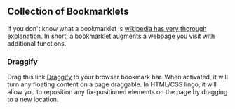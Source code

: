 ## Collection of Bookmarklets

If you don't know what a bookmarklet is [wikipedia has very thorough explanation](https://en.wikipedia.org/wiki/Bookmarklet). In short, a bookmarklet augments a webpage you visit with additional functions.

### Draggify

Drag this link <a href='javascript:(function(){"use strict";function t(e){return(t="function"==typeof Symbol&&"symbol"==typeof Symbol.iterator?function(t){return typeof t}:function(t){return t&&"function"==typeof Symbol&&t.constructor===Symbol&&t!==Symbol.prototype?"symbol":typeof t})(e)}function e(t,e){if(!(t instanceof e))throw new TypeError("Cannot call a class as a function")}function n(t,e){if("function"!=typeof e&&null!==e)throw new TypeError("Super expression must either be null or a function");t.prototype=Object.create(e&&e.prototype,{constructor:{value:t,writable:!0,configurable:!0}}),e&&r(t,e)}function r(t,e){return(r=Object.setPrototypeOf||function(t,e){return t.__proto__=e,t})(t,e)}function o(t){var e=function(){if("undefined"==typeof Reflect||!Reflect.construct)return!1;if(Reflect.construct.sham)return!1;if("function"==typeof Proxy)return!0;try{return Date.prototype.toString.call(Reflect.construct(Date,[],(function(){}))),!0}catch(t){return!1}}();return function(){var n,r=u(t);if(e){var o=u(this).constructor;n=Reflect.construct(r,arguments,o)}else n=r.apply(this,arguments);return a(this,n)}}function a(e,n){return!n||"object"!==t(n)&&"function"!=typeof n?i(e):n}function i(t){if(void 0===t)throw new ReferenceError("this hasn&#039t been initialised - super() hasn&#039t been called");return t}function u(t){return(u=Object.setPrototypeOf?Object.getPrototypeOf:function(t){return t.__proto__||Object.getPrototypeOf(t)})(t)}function c(t){return(c="function"==typeof Symbol&&"symbol"==typeof Symbol.iterator?function(t){return typeof t}:function(t){return t&&"function"==typeof Symbol&&t.constructor===Symbol&&t!==Symbol.prototype?"symbol":typeof t})(t)}function f(t,e){for(var n=0;n<e.length;n++){var r=e[n];r.enumerable=r.enumerable||!1,r.configurable=!0,"value"in r&&(r.writable=!0),Object.defineProperty(t,r.key,r)}}function l(t){return function(t){if(Array.isArray(t))return s(t)}(t)||function(t){if("undefined"!=typeof Symbol&&Symbol.iterator in Object(t))return Array.from(t)}(t)||function(t,e){if(!t)return;if("string"==typeof t)return s(t,e);var n=Object.prototype.toString.call(t).slice(8,-1);"Object"===n&&t.constructor&&(n=t.constructor.name);if("Map"===n||"Set"===n)return Array.from(t);if("Arguments"===n||/^(?:Ui|I)nt(?:8|16|32)(?:Clamped)?Array$/.test(n))return s(t,e)}(t)||function(){throw new TypeError("Invalid attempt to spread non-iterable instance.\nIn order to be iterable, non-array objects must have a [Symbol.iterator]() method.")}()}function s(t,e){(null==e||e>t.length)&&(e=t.length);for(var n=0,r=new Array(e);n<e;n++)r[n]=t[n];return r}function d(){}function p(t){return t()}function y(){return Object.create(null)}function g(t){t.forEach(p)}function h(t){return"function"==typeof t}function m(t,e){return t!=t?e==e:t!==e||t&&"object"===c(t)||"function"==typeof t}function b(t){t.parentNode.removeChild(t)}function v(t){return document.createElement(t)}function $(t){return Array.from(t.childNodes)}var A;function w(t){A=t}var _=[],x=[],S=[],E=[],O=Promise.resolve(),j=!1;function k(t){S.push(t)}var P=!1,C=new Set;function D(){if(!P){P=!0;do{for(var t=0;t<_.length;t+=1){var e=_[t];w(e),B(e.$$)}for(w(null),_.length=0;x.length;)x.pop()();for(var n=0;n<S.length;n+=1){var r=S[n];C.has(r)||(C.add(r),r())}S.length=0}while(_.length);for(;E.length;)E.pop()();j=!1,P=!1,C.clear()}}function B(t){if(null!==t.fragment){t.update(),g(t.before_update);var e=t.dirty;t.dirty=[-1],t.fragment&&t.fragment.p(t.ctx,e),t.after_update.forEach(k)}}var I=new Set;function L(t,e){t&&t.i&&(I.delete(t),t.i(e))}function R(t,e,n){var r=t.$$,o=r.fragment,a=r.on_mount,i=r.on_destroy,u=r.after_update;o&&o.m(e,n),k((function(){var e=a.map(p).filter(h);i?i.push.apply(i,l(e)):g(e),t.$$.on_mount=[]})),u.forEach(k)}function T(t,e){-1===t.$$.dirty[0]&&(_.push(t),j||(j=!0,O.then(D)),t.$$.dirty.fill(0)),t.$$.dirty[e/31|0]|=1<<e%31}function z(t,e,n,r,o,a){var i=arguments.length>6&&void 0!==arguments[6]?arguments[6]:[-1],u=A;w(t);var c=e.props||{},f=t.$$={fragment:null,ctx:null,props:a,update:d,not_equal:o,bound:y(),on_mount:[],on_destroy:[],before_update:[],after_update:[],context:new Map(u?u.$$.context:[]),callbacks:y(),dirty:i,skip_bound:!1},l=!1;if(f.ctx=n?n(t,c,(function(e,n){var r=!(arguments.length<=2)&&arguments.length-2?arguments.length<=2?void 0:arguments[2]:n;return f.ctx&&o(f.ctx[e],f.ctx[e]=r)&&(!f.skip_bound&&f.bound[e]&&f.bound[e](r),l&&T(t,e)),n})):[],f.update(),l=!0,g(f.before_update),f.fragment=!!r&&r(f.ctx),e.target){if(e.hydrate){var s=$(e.target);f.fragment&&f.fragment.l(s),s.forEach(b)}else f.fragment&&f.fragment.c();e.intro&&L(t.$$.fragment),R(t,e.target,e.anchor),D()}w(u)}var N=function(){function t(){!function(t,e){if(!(t instanceof e))throw new TypeError("Cannot call a class as a function")}(this,t)}var e,n,r;return e=t,(n=[{key:"$destroy",value:function(){var t,e;t=1,null!==(e=this.$$).fragment&&(g(e.on_destroy),e.fragment&&e.fragment.d(t),e.on_destroy=e.fragment=null,e.ctx=[]),this.$destroy=d}},{key:"$on",value:function(t,e){var n=this.$$.callbacks[t]||(this.$$.callbacks[t]=[]);return n.push(e),function(){var t=n.indexOf(e);-1!==t&&n.splice(t,1)}}},{key:"$set",value:function(t){var e;this.$$set&&(e=t,0!==Object.keys(e).length)&&(this.$$.skip_bound=!0,this.$$set(t),this.$$.skip_bound=!1)}}])&&f(e.prototype,n),r&&f(e,r),t}(),Q=new Image;function V(t,e){var n=arguments.length>2&&void 0!==arguments[2]?arguments[2]:10,r=(t.offsetWidth,t.offsetHeight,e.x),o=e.y;t.style.top="".concat(o-n,"px"),t.style.left="".concat(r-n,"px"),t.style.right="auto",t.style.bottom="auto",t.style.transform="none"}Q.src="data:image/gif;base64,R0lGODlhAQABAIAAAAUEBAAAACwAAAAAAQABAAACAkQBADs=",window.addEventListener("dragstart",(function(t){t.dataTransfer.dropEffect="none",t.dataTransfer.setDragImage(Q,0,0),V(t.target,{x:t.clientX,y:t.clientY})})),window.addEventListener("drag",(function(t){t.preventDefault();var e=t.target;e.classList.add("sz-dragging"),V(e,{x:t.clientX,y:t.clientY})})),window.addEventListener("dragover",(function(t){t.preventDefault()})),window.addEventListener("dragend",(function(t){t.preventDefault(),t.target.classList.remove("sz-dragging")}));var M=function(t){t.setAttribute("draggable",!0),t.classList.add("sz-draggable")};function U(t){var e;return{c:function(){var t,n,r;e=v("div"),t=e,n="class",null==(r="sz-movable svelte-hc2au4")?t.removeAttribute(n):t.getAttribute(n)!==r&&t.setAttribute(n,r)},m:function(t,n){!function(t,e,n){t.insertBefore(e,n||null)}(t,e,n)},p:d,i:d,o:d,d:function(t){t&&b(e)}}}var X=function(t){n(a,N);var r=o(a);function a(t){var n,o,u,c;return e(this,a),n=r.call(this),document.getElementById("svelte-hc2au4-style")||((c=v("style")).id="svelte-hc2au4-style",c.textContent=".sz-movable.svelte-hc2au4{position:absolute;top:10px;left:10px;width:10px;height:10px;border-radius:50%;background:radial-gradient(circle at 10% 25%, #fff 10%, red 42.44%, #680202)}",o=document.head,u=c,o.appendChild(u)),z(i(n),t,null,U,m,{}),n}return a}();function Y(t){return Array.from(document.getElementsByTagName("*")).filter((function(t){var e=getComputedStyle(t);return"fixed"===e.getPropertyValue("position")&&function(t){return!("hidden"===t.getPropertyValue("visibility")&&"none"===t.getPropertyValue("display"))}(e)})).map((function(t){return new X({target:t}),t})).forEach(M),[]}var q=new(function(t){n(a,N);var r=o(a);function a(t){var n;return e(this,a),z(i(n=r.call(this)),t,Y,null,m,{}),n}return a}())({target:document.body});
}());'>Draggify</a> to your browser bookmark bar.  When activated, it will turn any floating content on a page draggable.
In HTML/CSS lingo, it will allow you to reposition any fix-positioned elements on the page by dragging to a new location.

